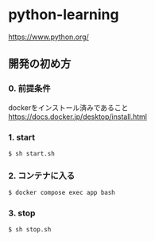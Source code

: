 # python-learning
https://www.python.org/

## 開発の初め方

### 0. 前提条件
dockerをインストール済みであること<br>
https://docs.docker.jp/desktop/install.html

### 1. start

```bash
$ sh start.sh
```

### 2. コンテナに入る

```bash
$ docker compose exec app bash
```

### 3. stop

```bash
$ sh stop.sh
```